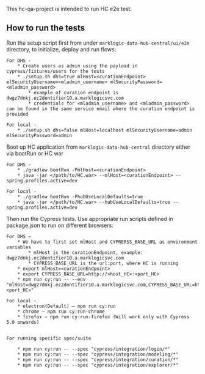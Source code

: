 This hc-qa-project is intended to run HC e2e test. 

## How to run the tests

Run the setup script first from under `marklogic-data-hub-central/ui/e2e` directory, to initialize, deploy and run flows:

    For DHS -
        * Create users as admin using the payload in cypress/fixtures/users for the tests
        * ./setup.sh dhs=true mlHost=<curationEndpoint> mlSecurityUsername=<mladmin_username> mlSecurityPassword=<mladmin_password>
            * example of curation endpoint is dwgz7dnkj.ec2dentifier10.a.marklogicsvc.com
            * credentials for <mladmin_username> and <mladmin_password> can be found in the same service email where the curation endpoint is provided
        
    For local - 
        * ./setup.sh dhs=false mlHost=localhost mlSecurityUsername=admin mlSecurityPassword=admin

Boot up HC application from `marklogic-data-hub-central` directory either via bootRun or HC war
 
    For DHS –
        * ./gradlew bootRun -PmlHost=<curationEndpoint>
        * java -jar </path/to/HC.war> --mlHost=<curationEndpoint> --spring.profiles.active=dev
        
    For local - 
        * ./gradlew bootRun -PhubUseLocalDefaults=true
        * java -jar </path/to/HC.war> --hubUseLocalDefaults=true --spring.profiles.active=dev

 
Then run the Cypress tests. Use appropriate run scripts defined in package.json to run on different browsers:

    For DHS –
        * We have to first set mlHost and CYPRERSS_BASE_URL as environment variables
            * mlHost is the curationEndpoint, example: dwgz7dnkj.ec2dentifier10.a.marklogicsvc.com
            * CYPRESS_BASE_URL is the url:port, where HC is running
        * export mlHost=<curationEndpoint>
        * export CYPRESS_BASE_URL=http://<host_HC>:<port_HC> 
        * npm run cy:run -- --env "mlHost=dwgz7dnkj.ec2dentifier10.a.marklogicsvc.com,CYPRESS_BASE_URL=http://<host_HC>:<port_HC>"
        
    For local - 
        * electron(Default) – npm run cy:run
        * chrome – npm run cy:run-chrome
        * firefox – npm run cy:run-firefox (Will work only with Cypress 5.0 onwards)
              

    For running specific spec/suite

        * npm run cy:run -- --spec "cypress/integration/login/*"
        * npm run cy:run -- --spec "cypress/integration/modeling/*"
        * npm run cy:run -- --spec "cypress/integration/curation/*"
        * npm run cy:run -- --spec "cypress/integration/explorer/*"
